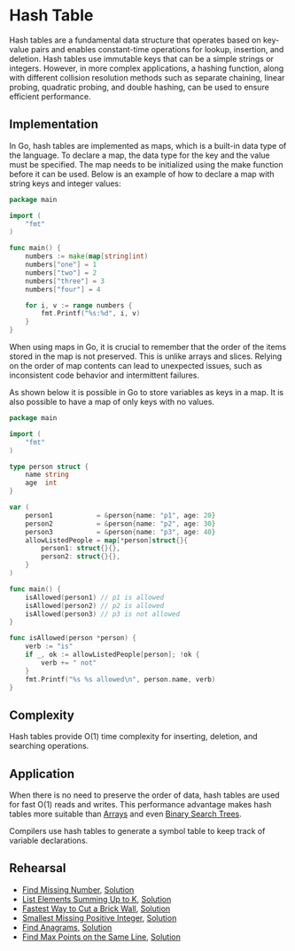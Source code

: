 # Hash Table

Hash tables are a fundamental data structure that operates based on key-value pairs and enables constant-time operations for lookup, insertion, and deletion. Hash tables use immutable keys that can be a simple strings or integers. However, in more complex applications, a hashing function, along with different collision resolution methods such as separate chaining, linear probing, quadratic probing, and double hashing, can be used to ensure efficient performance.

## Implementation

In Go, hash tables are implemented as maps, which is a built-in data type of the language. To declare a map, the data type for the key and the value must be specified. The map needs to be initialized using the make function before it can be used. Below is an example of how to declare a map with string keys and integer values:

```Go
package main

import (
	"fmt"
)

func main() {
	numbers := make(map[string]int)
	numbers["one"] = 1
	numbers["two"] = 2
	numbers["three"] = 3
	numbers["four"] = 4

	for i, v := range numbers {
		fmt.Printf("%s:%d", i, v)
	}
}
```

When using maps in Go, it is crucial to remember that the order of the items stored in the map is not preserved. This is unlike arrays and slices. Relying on the order of map contents can lead to unexpected issues, such as inconsistent code behavior and intermittent failures.

As shown below it is possible in Go to store variables as keys in a map. It is also possible to have a map of only keys with no values.

```Go
package main

import (
	"fmt"
)

type person struct {
	name string
	age  int
}

var (
	person1           = &person{name: "p1", age: 20}
	person2           = &person{name: "p2", age: 30}
	person3           = &person{name: "p3", age: 40}
	allowListedPeople = map[*person]struct{}{
		person1: struct{}{},
		person2: struct{}{},
	}
)

func main() {
	isAllowed(person1) // p1 is allowed
	isAllowed(person2) // p2 is allowed
	isAllowed(person3) // p3 is not allowed
}

func isAllowed(person *person) {
	verb := "is"
	if _, ok := allowListedPeople[person]; !ok {
		verb += " not"
	}
	fmt.Printf("%s %s allowed\n", person.name, verb)
}
```

## Complexity

Hash tables provide O(1) time complexity for inserting, deletion, and searching operations.

## Application

When there is no need to preserve the order of data, hash tables are used for fast O(1) reads and writes. This performance advantage makes hash tables more suitable than [Arrays](../arrays) and even [Binary Search Trees](../tree).

Compilers use hash tables to generate a symbol table to keep track of variable declarations.

## Rehearsal

* [Find Missing Number](./missing_number_test.go), [Solution](./missing_number.go)
* [List Elements Summing Up to K](./sum_up_to_k_test.go), [Solution](./sum_up_to_k.go)
* [Fastest Way to Cut a Brick Wall](./cut_brick_wall_test.go), [Solution](./cut_brick_wall.go)
* [Smallest Missing Positive Integer](./smallest_missing_positive_integer_test.go), [Solution](./smallest_missing_positive_integer.go)
* [Find Anagrams](./find_anagrams_test.go), [Solution](./find_anagrams.go)
* [Find Max Points on the Same Line](m./ax_points_on_line_test.go), [Solution](./max_points_on_line.go)
